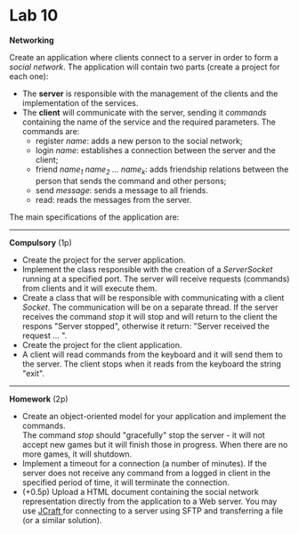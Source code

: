 <html>
<body>

<a name="lab10"></a>

<h1> Lab 10</h1>
<p>
<b>Networking</b> <br>

Create an application where clients connect to a server in order to form a <i>social network</i>.
The application will contain two parts (create a project for each one):

<ul>
<li>The <b>server</b> is responsible with the management of the clients and the implementation of the services.
<li>The <b>client</b> will communicate with the server, sending it <i>commands</i> containing the name of the service and the required parameters. The commands are:
	<ul>
	<li> register <i>name</i>: adds a new person to the social network;
	<li> login <i>name</i>: establishes a connection between the server and the client;
	<li> friend <i>name<sub>1</sub> name<sub>2</sub> ... name<sub>k</sub></i>: adds friendship relations between the person that sends the command and other persons;
	<li> send <i>message</i>: sends a message to all friends.
	<li> read: reads the messages from the server.
	</ul> 
</ul>

<p>
The main specifications of the application are:
<hr>
<p><b>Compulsory</b> (1p)

<ul>
<li> Create the project for the server application.
<li> Implement the class responsible with  the creation of a <i>ServerSocket</i> running at a specified port.
The server will receive requests (commands) from clients and it will execute them. 
<li> Create a class that will be responsible with communicating with a client <i>Socket</i>. The communication will be on a separate thread.
If the server receives the command <i>stop</i> it will stop and will return to the client the respons "Server stopped", otherwise it return: "Server received the request ... ".
<li> Create the project for the client application.
<li> A client will read commands from the keyboard and it will send them to the server. The client stops when it reads from the keyboard the string "exit".
</ul>

<hr>
<p><b>Homework</b> (2p)
<br/>

<ul>
<li> Create an object-oriented model for your application and implement the commands. <br/>
The command <i>stop</i> should "gracefully" stop the server - it will not accept new games but it will finish those in progress. When there are no more games, it will shutdown.
<li> Implement a timeout for a connection (a number of minutes). 
If the server does not receive any command from a logged in client in the specified period of time, it will terminate the connection.

<li> (+0.5p) Upload a HTML document containing the social network representation directly from the application to a Web server. 
You may use <a href="http://www.jcraft.com/jsch/"> JCraft </a> for connecting to a server using SFTP and transferring a file (or a similar solution). <br/>
</ul>

</body>
</html>
